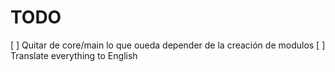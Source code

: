 # TODO

[ ] Quitar de core/main lo que oueda depender de la creación de modulos
[ ] Translate everything to English
